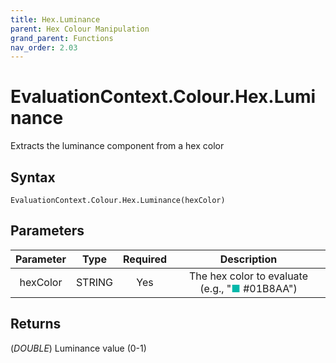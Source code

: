 ```yaml
---
title: Hex.Luminance
parent: Hex Colour Manipulation
grand_parent: Functions
nav_order: 2.03
---
```


# EvaluationContext.Colour.Hex.Luminance

Extracts the luminance component from a hex color

## Syntax

```dax
EvaluationContext.Colour.Hex.Luminance(hexColor)
```

## Parameters

| Parameter | Type | Required | Description |
|:---:|:---:|:---:|:---:|
| hexColor | STRING | Yes | The hex color to evaluate (e.g., "<span style="color: #01B8AA">■</span> #01B8AA") |

## Returns

(*DOUBLE*) Luminance value (0-1)